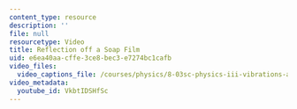 ```yaml
---
content_type: resource
description: ''
file: null
resourcetype: Video
title: Reflection off a Soap Film
uid: e6ea40aa-cffe-3ce8-bec3-e7274bc1cafb
video_files:
  video_captions_file: /courses/physics/8-03sc-physics-iii-vibrations-and-waves-fall-2016/part-iii-optics/lecture-20/copy3_of_lecture-20-video/VkbtIDSHfSc.vtt
video_metadata:
  youtube_id: VkbtIDSHfSc
---
```


